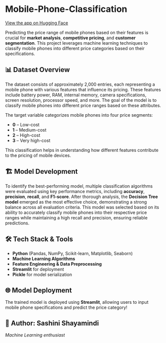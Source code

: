 # **Mobile-Phone-Classification**

[View the app on Hugging Face](https://huggingface.co/spaces/Sashi1922/SmartPriceTag)

Predicting the price range of mobile phones based on their features is crucial for **market analysis**, **competitive pricing**, and **customer segmentation**. This project leverages machine learning techniques to classify mobile phones into different price categories based on their specifications.

## 📊 **Dataset Overview**

The dataset consists of approximately 2,000 entries, each representing a mobile phone with various features that influence its pricing. These features include battery power, RAM, internal memory, camera specifications, screen resolution, processor speed, and more. The goal of the model is to classify mobile phones into different price ranges based on these attributes.

The target variable categorizes mobile phones into four price segments:

- **0** – Low-cost  
- **1** – Medium-cost  
- **2** – High-cost  
- **3** – Very high-cost  

This classification helps in understanding how different features contribute to the pricing of mobile devices.

## 🏗️ **Model Development**

To identify the best-performing model, multiple classification algorithms were evaluated using key performance metrics, including **accuracy**, **precision**, **recall**, and **F1-score**. After thorough analysis, the **Decision Tree model** emerged as the most effective choice, demonstrating a strong balance across all evaluation criteria. This model was selected based on its ability to accurately classify mobile phones into their respective price ranges while maintaining a high recall and precision, ensuring reliable predictions.

## 🛠️ **Tech Stack & Tools**
- **Python** (Pandas, NumPy, Scikit-learn, Matplotlib, Seaborn)
- **Machine Learning Algorithms**
- **Feature Engineering & Data Preprocessing**
- **Streamlit** for deployment
- **Pickle** for model serialization

## 🌐 **Model Deployment**
The trained model is deployed using **Streamlit**, allowing users to input mobile phone specifications and predict the price category!

## 📌 **Author:** Sashini Shayamindi  
*Machine Learning enthusiast*
